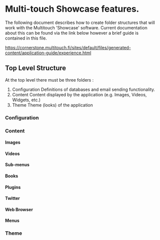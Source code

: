 # Multi-touch Showcase features.

The following document describes how to create folder structures that will work with the Multitouch 'Showcase' software. Current documentation about this can be found via the link below however a brief guide is contained in this file. 

https://cornerstone.multitouch.fi/sites/default/files/generated-content/application-guide/experience.html

## Top Level Structure

At the top level there must be three folders : 

1. Configuration
   Definitions of databases and email sending functionality.
2. Content
   Content displayed by the application (e.g. Images, Videos, Widgets, etc.)
3. Theme
   Theme (looks) of the application
   
### Configuration





### Content

#### Images

#### Videos

#### Sub-menus

#### Books

#### Plugins 

#### Twitter

#### Web Browser

#### Menus 

### Theme


